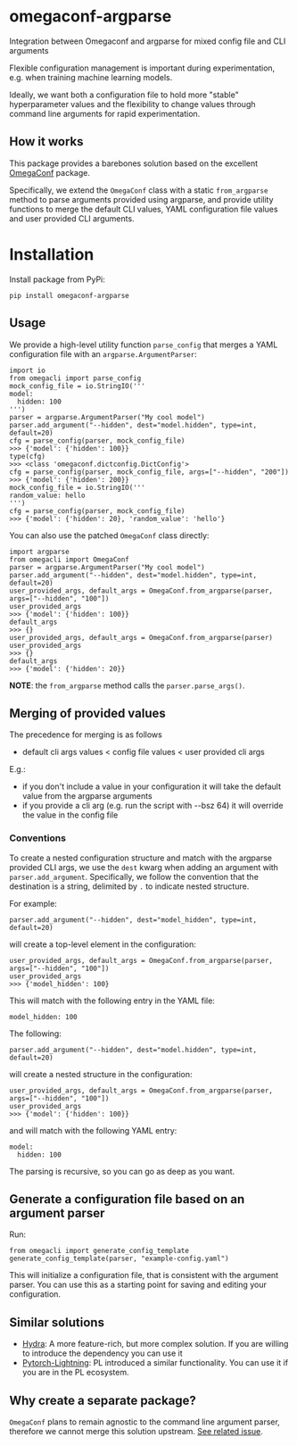 # omegaconf-argparse

Integration between Omegaconf and argparse for mixed config file and CLI arguments

Flexible configuration management is important during experimentation, e.g. when training machine learning models.

Ideally, we want both a configuration file to hold more "stable" hyperparameter values and the flexibility to
change values through command line arguments for rapid experimentation.

## How it works

This package provides a barebones solution based on the excellent [OmegaConf](https://github.com/omry/omegaconf) package.

Specifically, we extend the `OmegaConf` class with a static `from_argparse` method to parse arguments provided using argparse,
and provide utility functions to merge the default CLI values, YAML configuration file values and user provided CLI arguments.

# Installation

Install package from PyPi:

```
pip install omegaconf-argparse
```

## Usage

We provide a high-level utility function `parse_config` that merges a YAML configuration file with an `argparse.ArgumentParser`:

```
import io
from omegacli import parse_config
mock_config_file = io.StringIO('''
model:
  hidden: 100
''')
parser = argparse.ArgumentParser("My cool model")
parser.add_argument("--hidden", dest="model.hidden", type=int, default=20)
cfg = parse_config(parser, mock_config_file)
>>> {'model': {'hidden': 100}}
type(cfg)
>>> <class 'omegaconf.dictconfig.DictConfig'>
cfg = parse_config(parser, mock_config_file, args=["--hidden", "200"])
>>> {'model': {'hidden': 200}}
mock_config_file = io.StringIO('''
random_value: hello
''')
cfg = parse_config(parser, mock_config_file)
>>> {'model': {'hidden': 20}, 'random_value': 'hello'}
```

You can also use the patched `OmegaConf` class directly:

```
import argparse
from omegacli import OmegaConf
parser = argparse.ArgumentParser("My cool model")
parser.add_argument("--hidden", dest="model.hidden", type=int, default=20)
user_provided_args, default_args = OmegaConf.from_argparse(parser, args=["--hidden", "100"])
user_provided_args
>>> {'model': {'hidden': 100}}
default_args
>>> {}
user_provided_args, default_args = OmegaConf.from_argparse(parser)
user_provided_args
>>> {}
default_args
>>> {'model': {'hidden': 20}}
```

**NOTE**: the `from_argparse` method calls the `parser.parse_args()`.

## Merging of provided values

The precedence for merging is as follows

- default cli args values < config file values < user provided cli args

E.g.:

- if you don't include a value in your configuration it will take the default value from the argparse arguments
- if you provide a cli arg (e.g. run the script with --bsz 64) it will override the value in the config file

### Conventions

To create a nested configuration structure and match with the argparse provided CLI args,
we use the `dest` kwarg when adding an argument with `parser.add_argument`.
Specifically, we follow the convention that the destination is a string, delimited by `.` to indicate nested structure.

For example:

```
parser.add_argument("--hidden", dest="model_hidden", type=int, default=20)
```

will create a top-level element in the configuration:

```
user_provided_args, default_args = OmegaConf.from_argparse(parser, args=["--hidden", "100"])
user_provided_args
>>> {'model_hidden': 100}
```

This will match with the following entry in the YAML file:

```
model_hidden: 100
```

The following:

```
parser.add_argument("--hidden", dest="model.hidden", type=int, default=20)
```

will create a nested structure in the configuration:

```
user_provided_args, default_args = OmegaConf.from_argparse(parser, args=["--hidden", "100"])
user_provided_args
>>> {'model': {'hidden': 100}}
```

and will match with the following YAML entry:

```
model:
  hidden: 100
```

The parsing is recursive, so you can go as deep as you want.

## Generate a configuration file based on an argument parser

Run:

```
from omegacli import generate_config_template
generate_config_template(parser, "example-config.yaml")
```

This will initialize a configuration file, that is consistent with the argument parser.
You can use this as a starting point for saving and editing your configuration.

## Similar solutions

- [Hydra](https://hydra.cc/docs/intro/): A more feature-rich, but more complex solution. If you are willing to introduce the dependency you can use it
- [Pytorch-Lightning](https://pytorch-lightning.readthedocs.io/en/1.6.2/common/lightning_cli.html): PL introduced a similar functionality. You can use it if you are in the PL ecosystem.

## Why create a separate package?

`OmegaConf` plans to remain agnostic to the command line argument parser, therefore we cannot merge this solution upstream. [See related issue](https://github.com/omry/omegaconf/issues/569).
